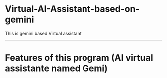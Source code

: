 # Virtual-AI-Assistant-based-on-gemini
This is gemini based Virtual assistant

<hr>
<h1>Features of this program (AI virtual assistante named Gemi)</h1>
